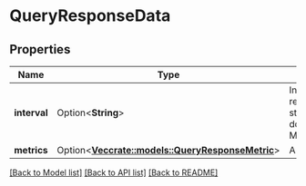 # QueryResponseData

## Properties

Name | Type | Description | Notes
------------ | ------------- | ------------- | -------------
**interval** | Option<**String**> | Interval with start and end represented as ISO-8601 string. i.e: yyyy-MM-dd'T'HH:mm:ss.SSS'Z'/yyyy-MM-dd'T'HH:mm:ss.SSS'Z' | [optional]
**metrics** | Option<[**Vec<crate::models::QueryResponseMetric>**](QueryResponseMetric.md)> | A list of aggregated metrics | [optional]

[[Back to Model list]](../README.md#documentation-for-models) [[Back to API list]](../README.md#documentation-for-api-endpoints) [[Back to README]](../README.md)


